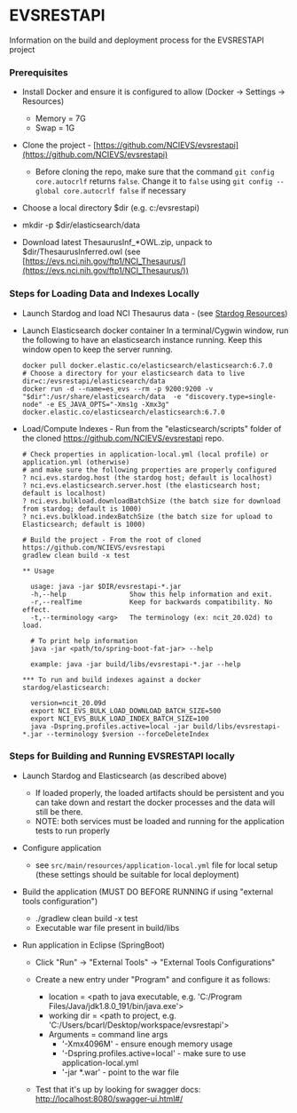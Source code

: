 # EVSRESTAPI

Information on the build and deployment process for the EVSRESTAPI project

### Prerequisites

* Install Docker and ensure it is configured to allow (Docker -> Settings -> Resources)
    * Memory = 7G
    * Swap = 1G
* Clone the project - [https://github.com/NCIEVS/evsrestapi](https://github.com/NCIEVS/evsrestapi)
    * Before cloning the repo, make sure that the command `git config core.autocrlf` returns `false`. Change it to `false` using `git config --global core.autocrlf false` if necessary

* Choose a local directory $dir (e.g. c:/evsrestapi)
* mkdir -p $dir/elasticsearch/data
* Download latest ThesaurusInf_*OWL.zip, unpack to $dir/ThesaurusInferred.owl (see [https://evs.nci.nih.gov/ftp1/NCI_Thesaurus/](https://evs.nci.nih.gov/ftp1/NCI_Thesaurus/))

### Steps for Loading Data and Indexes Locally

* Launch Stardog and load NCI Thesaurus data - (see [Stardog Resources](STARDOG.md))
* Launch Elasticsearch docker container 
In a terminal/Cygwin window, run the following to have an elasticsearch instance running. Keep this window open to keep the server running.

      docker pull docker.elastic.co/elasticsearch/elasticsearch:6.7.0
      # Choose a directory for your elasticsearch data to live
      dir=c:/evsrestapi/elasticsearch/data
      docker run -d --name=es_evs --rm -p 9200:9200 -v "$dir":/usr/share/elasticsearch/data  -e "discovery.type=single-node" -e ES_JAVA_OPTS="-Xms1g -Xmx3g"  docker.elastic.co/elasticsearch/elasticsearch:6.7.0


* Load/Compute Indexes - Run from the "elasticsearch/scripts" folder of the cloned https://github.com/NCIEVS/evsrestapi repo.

      # Check properties in application-local.yml (local profile) or application.yml (otherwise)
      # and make sure the following properties are properly configured 
      ? nci.evs.stardog.host (the stardog host; default is localhost) 
      ? nci.evs.elasticsearch.server.host (the elasticsearch host; default is localhost)
      ? nci.evs.bulkload.downloadBatchSize (the batch size for download from stardog; default is 1000)
      ? nci.evs.bulkload.indexBatchSize (the batch size for upload to Elasticsearch; default is 1000)

      # Build the project - From the root of cloned https://github.com/NCIEVS/evsrestapi
      gradlew clean build -x test
      
      ** Usage
      
        usage: java -jar $DIR/evsrestapi-*.jar
        -h,--help                Show this help information and exit.
        -r,--realTime            Keep for backwards compatibility. No effect.
        -t,--terminology <arg>   The terminology (ex: ncit_20.02d) to load.

        # To print help information
        java -jar <path/to/spring-boot-fat-jar> --help 
        
        example: java -jar build/libs/evsrestapi-*.jar --help
      
      *** To run and build indexes against a docker stardog/elasticsearch:

        version=ncit_20.09d
        export NCI_EVS_BULK_LOAD_DOWNLOAD_BATCH_SIZE=500
        export NCI_EVS_BULK_LOAD_INDEX_BATCH_SIZE=100
        java -Dspring.profiles.active=local -jar build/libs/evsrestapi-*.jar --terminology $version --forceDeleteIndex


### Steps for Building and Running EVSRESTAPI locally

* Launch Stardog and Elasticsearch (as described above)
    * If loaded properly, the loaded artifacts should be persistent and you can take down and restart the docker processes and the data will still be there.
    * NOTE: both services must be loaded and running for the application tests to run properly
* Configure application
    * see `src/main/resources/application-local.yml` file for local setup (these settings should be suitable for local deployment)
* Build the application (MUST DO BEFORE RUNNING if using "external tools configuration")
    * ./gradlew clean build -x test
    * Executable war file present in build/libs

* Run application in Eclipse (SpringBoot)
    * Click "Run" -> "External Tools" -> "External Tools Configurations"
    * Create a new entry under "Program" and configure it as follows:
        * location = <path to java executable, e.g. 'C:/Program Files/Java/jdk1.8.0_191/bin/java.exe'>
        * working dir = <path to project, e.g. 'C:/Users/bcarl/Desktop/workspace/evsrestapi'>
        * Arguments = command line args
            * '-Xmx4096M' - ensure enough memory usage
            * '-Dspring.profiles.active=local' - make sure to use application-local.yml
            * '-jar *.war' - point to the war file

    * Test that it's up by looking for swagger docs: [http://localhost:8080/swagger-ui.html#/](http://localhost:8080/swagger-ui.html#/)

